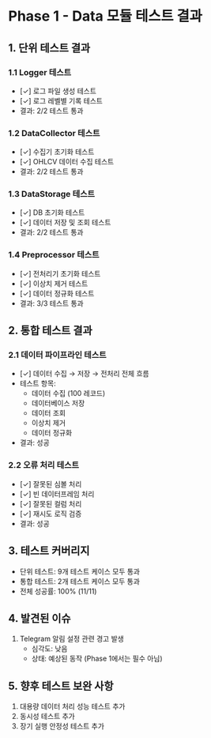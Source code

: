 # Phase 1 - Data 모듈 테스트 결과

## 1. 단위 테스트 결과

### 1.1 Logger 테스트
- [✓] 로그 파일 생성 테스트
- [✓] 로그 레벨별 기록 테스트
- 결과: 2/2 테스트 통과

### 1.2 DataCollector 테스트
- [✓] 수집기 초기화 테스트
- [✓] OHLCV 데이터 수집 테스트
- 결과: 2/2 테스트 통과

### 1.3 DataStorage 테스트
- [✓] DB 초기화 테스트
- [✓] 데이터 저장 및 조회 테스트
- 결과: 2/2 테스트 통과

### 1.4 Preprocessor 테스트
- [✓] 전처리기 초기화 테스트
- [✓] 이상치 제거 테스트
- [✓] 데이터 정규화 테스트
- 결과: 3/3 테스트 통과

## 2. 통합 테스트 결과

### 2.1 데이터 파이프라인 테스트
- [✓] 데이터 수집 → 저장 → 전처리 전체 흐름
- 테스트 항목:
  - 데이터 수집 (100 레코드)
  - 데이터베이스 저장
  - 데이터 조회
  - 이상치 제거
  - 데이터 정규화
- 결과: 성공

### 2.2 오류 처리 테스트
- [✓] 잘못된 심볼 처리
- [✓] 빈 데이터프레임 처리
- [✓] 잘못된 컬럼 처리
- [✓] 재시도 로직 검증
- 결과: 성공

## 3. 테스트 커버리지
- 단위 테스트: 9개 테스트 케이스 모두 통과
- 통합 테스트: 2개 테스트 케이스 모두 통과
- 전체 성공률: 100% (11/11)

## 4. 발견된 이슈
1. Telegram 알림 설정 관련 경고 발생
   - 심각도: 낮음
   - 상태: 예상된 동작 (Phase 1에서는 필수 아님)

## 5. 향후 테스트 보완 사항
1. 대용량 데이터 처리 성능 테스트 추가
2. 동시성 테스트 추가
3. 장기 실행 안정성 테스트 추가 